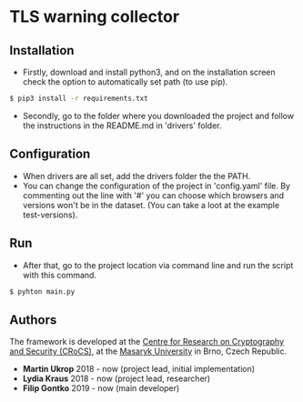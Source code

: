 # TLS warning collector

## Installation
* Firstly, download and install python3, and on the installation screen check the option to automatically set path (to use pip).<br />
```sh
$ pip3 install -r requirements.txt
```

* Secondly, go to the folder where you downloaded the project and follow the instructions in the README.md in 'drivers' folder.
## Configuration
* When drivers are all set, add the drivers folder the the PATH.
* You can change the configuration of the project in 'config.yaml' file. By commenting out the line with '#' you can choose which browsers and versions won't be in the dataset. (You can take a loot at the example test-versions).
## Run
* After that, go to the project location via command line and run the script with this command.

```sh
$ pyhton main.py
```

## Authors
The framework is developed at the [Centre for Research on Cryptography and Security (CRoCS)](https://crocs.fi.muni.cz), at the [Masaryk University](http://www.muni.cz/) in Brno, Czech Republic.
* **Martin Ukrop** 2018 - now (project lead, initial implementation)
* **Lydia Kraus** 2018 - now (project lead, researcher)
* **Filip Gontko** 2019 - now (main developer)
